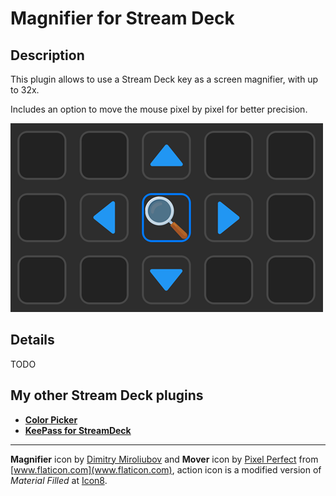 # Magnifier for Stream Deck

## Description
This plugin allows to use a Stream Deck key as a screen magnifier, with up to 32x.

Includes an option to move the mouse pixel by pixel for better precision.

![color-picker](images/magnifier-deck.png)

## Details

TODO

## My other Stream Deck plugins

- **[Color Picker](https://github.com/VictorGrycuk/streamdeck-color-picker)**
- **[KeePass for StreamDeck](https://github.com/VictorGrycuk/StreamDeck-KeePass)**



---

**Magnifier** icon by [Dimitry Miroliubov](https://www.flaticon.com/authors/dimitry-miroliubov) and **Mover** icon by [Pixel Perfect](https://www.flaticon.com/authors/pixel-perfect) from [www.flaticon.com](www.flaticon.com), action icon is a modified version of *Material Filled* at [Icon8](https://icons8.com/).

